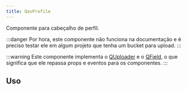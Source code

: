 ```yaml
---
title: QasProfile
---
```


<div class="flex q-gutter-x-md">
  <doc-link title="Componente" name="QasAvatar" to="/components/avatar" />
  <doc-link title="Componente" name="QasGridGenerator" to="/components/grid-generator" />
</div>

Componente para cabeçalho de perfil.

<doc-api file="profile/QasProfile" name="QasProfile" />

:::danger
Por hora, este componente não funciona na documentação e é preciso testar ele em algum projeto que tenha um bucket para upload.
:::

:::warning
Este componente implementa o [QUploader](https://quasar.dev/vue-components/uploader#usage) e o [QField](https://quasar.dev/vue-components/field#introduction), o que significa que ele repassa  props e eventos para os componentes.
:::

## Uso

<doc-example file="QasProfile/Basic" title="Básico" />
<doc-example file="QasProfile/Slots" title="Slots" />
